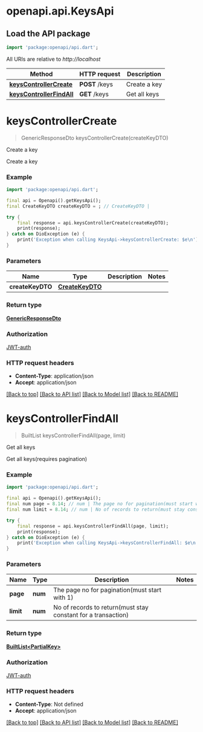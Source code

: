 # openapi.api.KeysApi

## Load the API package
```dart
import 'package:openapi/api.dart';
```

All URIs are relative to *http://localhost*

Method | HTTP request | Description
------------- | ------------- | -------------
[**keysControllerCreate**](KeysApi.md#keyscontrollercreate) | **POST** /keys | Create a key
[**keysControllerFindAll**](KeysApi.md#keyscontrollerfindall) | **GET** /keys | Get all keys


# **keysControllerCreate**
> GenericResponseDto keysControllerCreate(createKeyDTO)

Create a key

Create a key

### Example
```dart
import 'package:openapi/api.dart';

final api = Openapi().getKeysApi();
final CreateKeyDTO createKeyDTO = ; // CreateKeyDTO | 

try {
    final response = api.keysControllerCreate(createKeyDTO);
    print(response);
} catch on DioException (e) {
    print('Exception when calling KeysApi->keysControllerCreate: $e\n');
}
```

### Parameters

Name | Type | Description  | Notes
------------- | ------------- | ------------- | -------------
 **createKeyDTO** | [**CreateKeyDTO**](CreateKeyDTO.md)|  | 

### Return type

[**GenericResponseDto**](GenericResponseDto.md)

### Authorization

[JWT-auth](../README.md#JWT-auth)

### HTTP request headers

 - **Content-Type**: application/json
 - **Accept**: application/json

[[Back to top]](#) [[Back to API list]](../README.md#documentation-for-api-endpoints) [[Back to Model list]](../README.md#documentation-for-models) [[Back to README]](../README.md)

# **keysControllerFindAll**
> BuiltList<PartialKey> keysControllerFindAll(page, limit)

Get all keys

Get all keys(requires pagination)

### Example
```dart
import 'package:openapi/api.dart';

final api = Openapi().getKeysApi();
final num page = 8.14; // num | The page no for pagination(must start with 1)
final num limit = 8.14; // num | No of records to return(must stay constant for a transaction)

try {
    final response = api.keysControllerFindAll(page, limit);
    print(response);
} catch on DioException (e) {
    print('Exception when calling KeysApi->keysControllerFindAll: $e\n');
}
```

### Parameters

Name | Type | Description  | Notes
------------- | ------------- | ------------- | -------------
 **page** | **num**| The page no for pagination(must start with 1) | 
 **limit** | **num**| No of records to return(must stay constant for a transaction) | 

### Return type

[**BuiltList&lt;PartialKey&gt;**](PartialKey.md)

### Authorization

[JWT-auth](../README.md#JWT-auth)

### HTTP request headers

 - **Content-Type**: Not defined
 - **Accept**: application/json

[[Back to top]](#) [[Back to API list]](../README.md#documentation-for-api-endpoints) [[Back to Model list]](../README.md#documentation-for-models) [[Back to README]](../README.md)

